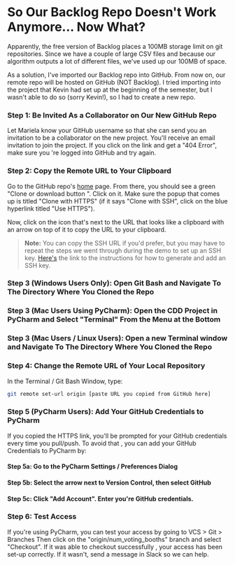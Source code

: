 # So Our Backlog Repo Doesn't Work Anymore... Now What?

Apparently, the free version of Backlog places a 100MB storage limit on git repositories. Since we have a couple of
 large CSV files and because our algorithm outputs a lot of different files, we've used up our 100MB of space.
 
 As a solution, I've imported our Backlog repo into GitHub. From now on, our remote repo will be hosted on GitHub
  (NOT Backlog). I tried importing into the project that Kevin had set up at the beginning of the semester, but I
   wasn't able to do so (sorry Kevin!), so I had to create a new repo.
   
### Step 1: Be Invited As a Collaborator on Our New GitHub Repo
Let Mariela know your GitHub username so that she can send you an invitation to be a collaborator on the new project. 
You'll receive an email invitation to join the project. If you click on the link and get a "404 Error", make sure you
're logged into GitHub and try again. 

### Step 2: Copy the Remote URL to Your Clipboard
Go to the GitHub repo's [home][github-link] page. From there, you should see a green "Clone or download button
". Click on it. Make sure the popup that comes up is titled "Clone with HTTPS" (if it says "Clone with SSH", click on
 the blue hyperlink titled "Use HTTPS"). 
 
 Now, click on the icon that's next to the URL that looks like a clipboard with an arrow on top of it to copy the URL
  to your clipboard.
  
  >**Note:** You can copy the SSH URL if you'd prefer, but you may have to repeat the steps we went through during
> the demo to set up an SSH key. [Here's][ssh-key-instructions-link] the link to the instructions for how to generate
> and add an SSH key.

### Step 3 (Windows Users Only): Open Git Bash and Navigate To The Directory Where You Cloned the Repo
### Step 3 (Mac Users Using PyCharm): Open the CDD Project in PyCharm and Select "Terminal" From the Menu at the Bottom
### Step 3 (Mac Users / Linux Users): Open a new Terminal window and Navigate To The Directory Where You Cloned the Repo

### Step 4: Change the Remote URL of Your Local Repository
In the Terminal / Git Bash Window, type:

```bash
git remote set-url origin [paste URL you copied from GitHub here]
```

### Step 5 (PyCharm Users): Add Your GitHub Credentials to PyCharm
If you copied the HTTPS link, you'll be prompted for your GitHub credentials every time you pull/push. To avoid that
, you can add your GitHub Credentials to PyCharm by:

#### Step 5a: Go to the PyCharm Settings / Preferences Dialog
#### Step 5b: Select the arrow next to Version Control, then select GitHub
#### Step 5c: Click "Add Account". Enter you're GitHub credentials.

### Step 6: Test Access
If you're using PyCharm, you can test your access by going to VCS > Git > Branches
Then click on the "origin/num_voting_booths" branch and select "Checkout". If it was able to checkout successfully
, your access has been set-up correctly. If it wasn't, send a message in Slack so we can help.

<!-- Markdown links -->

[localhost-link]: http://localhost:8000/
[virtualenv-link]: https://virtualenv.pypa.io/en/latest/installation.html
[pip-link]: https://pip.pypa.io/en/stable/installing/
[pycharm-virtualenv-link]: https://www.jetbrains.com/help/pycharm/creating-virtual-environment.html
[github-link]: https://github.com/mgmartinelli/CDD
[ssh-key-instructions-link]: https://help.github.com/en/github/authenticating-to-github/adding-a-new-ssh-key-to-your-github-account
